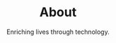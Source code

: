 ---
layout: page
title: About
jumbotitle: About Ars Mentis
subtitle: Enriching lives through technology.
order: 1
---